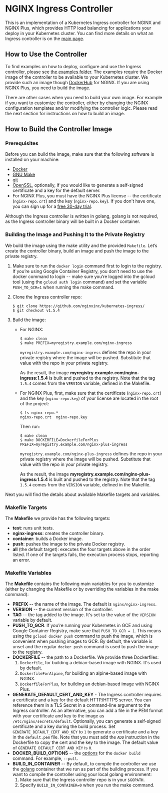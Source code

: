 # NGINX Ingress Controller

This is an implementation of a Kubernetes Ingress controller for NGINX and NGINX Plus, which provides HTTP load balancing for applications your deploy in your Kubernetes cluster. You can find more details on what an Ingress controller is on the [main page](https://github.com/nginxinc/kubernetes-ingress).

## How to Use the Controller

To find examples on how to deploy, configure and use the Ingress controller, please see [the examples folder](../examples). The examples require the Docker image of the controller to be available to your Kubernetes cluster. We provide such an image though [DockerHub](https://hub.docker.com/r/nginx/nginx-ingress/) for NGINX. If you are using NGINX Plus, you need to build the image.

There are other cases when you need to build your own image. For example if you want to customize the controller, either by changing the NGINX configuration templates and/or modifying the controller logic. Please read the next section for instructions on how to build an image.

## How to Build the Controller Image

### Prerequisites

Before you can build the image, make sure that the following software is installed on your machine:
* [Docker](https://www.docker.com/products/docker)
* [GNU Make](https://www.gnu.org/software/make/)
* [git](https://git-scm.com/)
* [OpenSSL](https://www.openssl.org/), optionally, if you would like to generate a self-signed certificate and a key for the default server.
* For NGINX Plus, you must have the NGINX Plus license -- the certificate (`nginx-repo.crt`) and the key (`nginx-repo.key`). If you don't have one, you can sign up for a [free 30-day trial](https://www.nginx.com/free-trial-request/).

Although the Ingress controller is written in golang, golang is not required, as the Ingress controller binary will be built in a Docker container.

### Building the Image and Pushing It to the Private Registry

We build the image using the make utility and the provided `Makefile`. Let’s create the controller binary, build an image and push the image to the private registry.

1. Make sure to run the `docker login` command first to login to the registry. If you’re using Google Container Registry, you don’t need to use the docker command to login -- make sure you’re logged into the gcloud tool (using the `gcloud auth login` command) and set the variable `PUSH_TO_GCR=1` when running the make command.

1. Clone the Ingress controller repo:
    ```
    $ git clone https://github.com/nginxinc/kubernetes-ingress/
    $ git checkout v1.5.4
    ```

1. Build the image:
    * For NGINX:
      ```
      $ make clean
      $ make PREFIX=myregistry.example.com/nginx-ingress
      ```
      `myregistry.example.com/nginx-ingress` defines the repo in your private registry where the image will be pushed. Substitute that value with the repo in your private registry.
      
      As the result, the image **myregistry.example.com/nginx-ingress:1.5.4** is built and pushed to the registry. Note that the tag `1.5.4` comes from the `VERSION` variable, defined in the Makefile.

    * For NGINX Plus, first, make sure that the certificate (`nginx-repo.crt`) and the key (`nginx-repo.key`) of your license are located in the root of the project:
      ```
      $ ls nginx-repo.*
      nginx-repo.crt  nginx-repo.key
      ```
      Then run:
      ```
      $ make clean
      $ make DOCKERFILE=DockerfileForPlus PREFIX=myregistry.example.com/nginx-plus-ingress
      ```
      `myregistry.example.com/nginx-plus-ingress` defines the repo in your private registry where the image will be pushed. Substitute that value with the repo in your private registry.
      
      As the result, the image **myregistry.example.com/nginx-plus-ingress:1.5.4** is built and pushed to the registry. Note that the tag `1.5.4` comes from the `VERSION` variable, defined in the Makefile.

Next you will find the details about available Makefile targets and variables.

### Makefile Targets

The **Makefile** we provide has the following targets:
* **test**: runs unit tests.
* **nginx-ingress**: creates the controller binary.
* **container**: builds a Docker image.
* **push**: pushes the image to the private Docker registry.
* **all** (the default target): executes the four targets above in the order listed. If one of the targets fails, the execution process stops, reporting an error.

### Makefile Variables

The **Makefile** contains the following main variables for you to customize (either by changing the Makefile or by overriding the variables in the make command):
* **PREFIX** -- the name of the image. The default is `nginx/nginx-ingress`.
* **VERSION** -- the current version of the controller.
* **TAG** -- the tag added to the image. It's set to the value of the `VERSION` variable by default.
* **PUSH_TO_GCR**. If you’re running your Kubernetes in GCE and using Google Container Registry, make sure that `PUSH_TO_GCR = 1`. This means using the `gcloud docker push` command to push the image, which is convenient when pushing images to GCR. By default, the variable is unset and the regular `docker push` command is used to push the image to the registry.
* **DOCKERFILE** -- the path to a Dockerfile. We provide three Dockerfiles:
  1. `Dockerfile`, for building a debian-based image with NGINX. It's used by default.
  1. `DockerfileForAlpine`, for building an alpine-based image with NGINX.
  1. `DockerfileForPlus`, for building an debian-based image with NGINX Plus.
* **GENERATE_DEFAULT_CERT_AND_KEY** - The Ingress controller requires a certificate and a key for the default HTTP/HTTPS server. You can reference them in a TLS Secret in a command-line argument to the Ingress controller. As an alternative, you can add a file in the PEM format with your certificate and key to the image as `/etc/nginx/secrets/default`. Optionally, you can generate a self-signed certificate and a key during the build process. Set `GENERATE_DEFAULT_CERT_AND_KEY` to `1` to generate a certificate and a key in the `default.pem` file. Note that you must add the `ADD` instruction in the Dockerfile to copy the cert and the key to the image. The default value of `GENERATE_DEFAULT_CERT_AND_KEY` is `0`.
* **DOCKER_BUILD_OPTIONS** -- the [options](https://docs.docker.com/engine/reference/commandline/build/#options) for the `docker build` command. For example, `--pull`.
* **BUILD_IN_CONTAINER** -- By default, to compile the controller we use the [golang](https://hub.docker.com/_/golang/) container that we run as part of the building process. If you want to compile the controller using your local golang environment:
  1. Make sure that the Ingress controller repo is in your `$GOPATH`.
  1. Specify `BUILD_IN_CONTAINER=0` when you run the make command.
